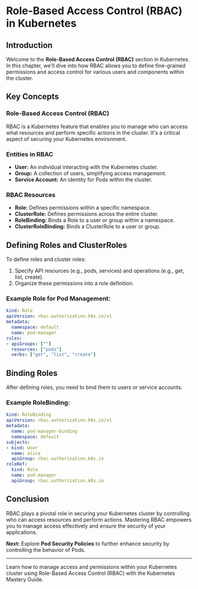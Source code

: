 # Role-Based Access Control (RBAC) in Kubernetes

## Introduction

Welcome to the **Role-Based Access Control (RBAC)** section in Kubernetes. In this chapter, we'll dive into how RBAC allows you to define fine-grained permissions and access control for various users and components within the cluster.

## Key Concepts

### Role-Based Access Control (RBAC)

RBAC is a Kubernetes feature that enables you to manage who can access what resources and perform specific actions in the cluster. It's a critical aspect of securing your Kubernetes environment.

### Entities in RBAC

- **User:** An individual interacting with the Kubernetes cluster.
- **Group:** A collection of users, simplifying access management.
- **Service Account:** An identity for Pods within the cluster.

### RBAC Resources

- **Role:** Defines permissions within a specific namespace.
- **ClusterRole:** Defines permissions across the entire cluster.
- **RoleBinding:** Binds a Role to a user or group within a namespace.
- **ClusterRoleBinding:** Binds a ClusterRole to a user or group.

## Defining Roles and ClusterRoles

To define roles and cluster roles:

1. Specify API resources (e.g., pods, services) and operations (e.g., get, list, create).
2. Organize these permissions into a role definition.

### Example Role for Pod Management:

```yaml
kind: Role
apiVersion: rbac.authorization.k8s.io/v1
metadata:
  namespace: default
  name: pod-manager
rules:
- apiGroups: [""]
  resources: ["pods"]
  verbs: ["get", "list", "create"]
```

## Binding Roles

After defining roles, you need to bind them to users or service accounts.

### Example RoleBinding:

```yaml
kind: RoleBinding
apiVersion: rbac.authorization.k8s.io/v1
metadata:
  name: pod-manager-binding
  namespace: default
subjects:
- kind: User
  name: alice
  apiGroup: rbac.authorization.k8s.io
roleRef:
  kind: Role
  name: pod-manager
  apiGroup: rbac.authorization.k8s.io
```

## Conclusion

RBAC plays a pivotal role in securing your Kubernetes cluster by controlling who can access resources and perform actions. Mastering RBAC empowers you to manage access effectively and ensure the security of your applications.

**Next:** Explore **Pod Security Policies** to further enhance security by controlling the behavior of Pods.

---

Learn how to manage access and permissions within your Kubernetes cluster using Role-Based Access Control (RBAC) with the Kubernetes Mastery Guide.
